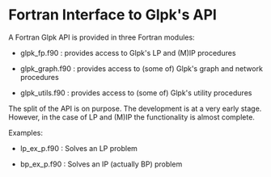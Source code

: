 Fortran Interface to Glpk's API
===============================

A Fortran Glpk API  is provided in three Fortran modules:

  * glpk_fp.f90    : provides access to Glpk's LP and (M)IP procedures

  * glpk_graph.f90 : provides access to (some of) Glpk's graph and
    network procedures

  * glpk_utils.f90 : provides access to (some of) Glpk's utility
    procedures


The split of the API is on purpose. The development is at a very early
stage. However, in the case of LP and (M)IP the functionality is
almost complete.

Examples:

  * lp_ex_p.f90 : Solves an LP problem

  * bp_ex_p.f90 : Solves an IP (actually BP) problem

